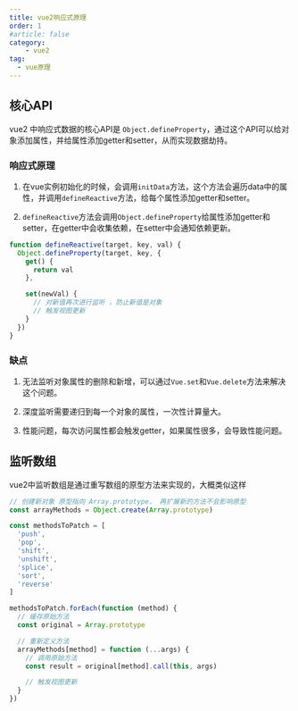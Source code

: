 ```yaml
---
title: vue2响应式原理
order: 1
#article: false
category:
    - vue2
tag:
  - vue原理
---
```


## 核心API 

vue2 中响应式数据的核心API是 `Object.defineProperty`，通过这个API可以给对象添加属性，并给属性添加getter和setter，从而实现数据劫持。

### 响应式原理

1. 在vue实例初始化的时候，会调用`initData`方法，这个方法会遍历data中的属性，并调用`defineReactive`方法，给每个属性添加getter和setter。

2. `defineReactive`方法会调用`Object.defineProperty`给属性添加getter和setter，在getter中会收集依赖，在setter中会通知依赖更新。

```js
function defineReactive(target, key, val) {
  Object.defineProperty(target, key, {
    get() {
      return val
    },

    set(newVal) {
      // 对新值再次进行监听 ，防止新值是对象
      // 触发视图更新
    }
  })
}
```

### 缺点

1. 无法监听对象属性的删除和新增，可以通过`Vue.set`和`Vue.delete`方法来解决这个问题。

2. 深度监听需要递归到每一个对象的属性，一次性计算量大。

3. 性能问题，每次访问属性都会触发getter，如果属性很多，会导致性能问题。


## 监听数组

vue2中监听数组是通过重写数组的原型方法来实现的，大概类似这样

```js
// 创建新对象 原型指向 Array.prototype， 再扩展新的方法不会影响原型
const arrayMethods = Object.create(Array.prototype)

const methodsToPatch = [
  'push',
  'pop',
  'shift',
  'unshift',
  'splice',
  'sort',
  'reverse'
]

methodsToPatch.forEach(function (method) {
  // 缓存原始方法
  const original = Array.prototype

  // 重新定义方法
  arrayMethods[method] = function (...args) {
    // 调用原始方法
    const result = original[method].call(this, args)

    // 触发视图更新
  }
})
```